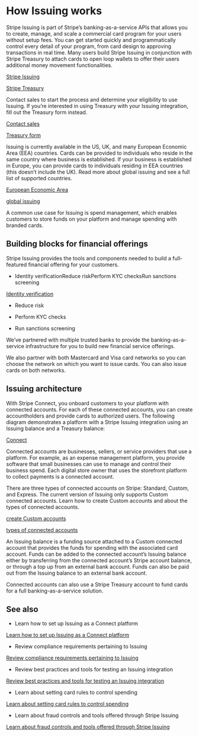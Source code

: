 # How Issuing works

Stripe Issuing is part of Stripe’s banking-as-a-service APIs that allows you to create, manage, and scale a commercial card program for your users without setup fees. You can get started quickly and programmatically control every detail of your program, from card design to approving transactions in real time. Many users build Stripe Issuing in conjunction with Stripe Treasury to attach cards to open loop wallets to offer their users additional money movement functionalities.

[Stripe Issuing](https://stripe.com/issuing)

[Stripe Treasury](/treasury)

Contact sales to start the process and determine your eligibility to use Issuing. If you’re interested in using Treasury with your Issuing integration, fill out the Treasury form instead.

[Contact sales](https://stripe.com/contact/sales)

[Treasury form](https://go.stripe.global/treasury-inquiry)

Issuing is currently available in the US, UK, and many European Economic Area (EEA) countries. Cards can be provided to individuals who reside in the same country where business is established. If your business is established in Europe, you can provide cards to individuals residing in EEA countries (this doesn’t include the UK). Read more about global issuing and see a full list of supported countries.

[European Economic Area](https://en.wikipedia.org/wiki/European_Economic_Area)

[global issuing](/issuing/global)

A common use case for Issuing is spend management, which enables customers to store funds on your platform and manage spending with branded cards.

## Building blocks for financial offerings

Stripe Issuing provides the tools and components needed to build a full-featured financial offering for your customers.

- Identity verificationReduce riskPerform KYC checksRun sanctions screening

[Identity verification](/connect/identity-verification)

- Reduce risk

- Perform KYC checks

- Run sanctions screening

We’ve partnered with multiple trusted banks to provide the banking-as-a-service infrastructure for you to build new financial service offerings.

We also partner with both Mastercard and Visa card networks so you can choose the network on which you want to issue cards. You can also issue cards on both networks.

## Issuing architecture

With Stripe Connect, you onboard customers to your platform with connected accounts. For each of these connected accounts, you can create accountholders and provide cards to authorized users. The following diagram demonstrates a platform with a Stripe Issuing integration using an Issuing balance and a Treasury balance:

[Connect](/connect)

Connected accounts are businesses, sellers, or service providers that use a platform. For example, as an expense management platform, you provide software that small businesses can use to manage and control their business spend. Each digital store owner that uses the storefront platform to collect payments is a connected account.

There are three types of connected accounts on Stripe: Standard, Custom, and Express. The current version of Issuing only supports Custom connected accounts. Learn how to create Custom accounts and about the types of connected accounts.

[create Custom accounts](/connect/custom-accounts#create)

[types of connected accounts](/connect/accounts)

An Issuing balance is a funding source attached to a Custom connected account that provides the funds for spending with the associated card account. Funds can be added to the connected account’s Issuing balance either by transferring from the connected account’s Stripe account balance, or through a top up from an external bank account. Funds can also be paid out from the Issuing balance to an external bank account.

Connected accounts can also use a Stripe Treasury account to fund cards for a full banking-as-a-service solution.

## See also

- Learn how to set up Issuing as a Connect platform

[Learn how to set up Issuing as a Connect platform](/issuing/connect)

- Review compliance requirements pertaining to Issuing

[Review compliance requirements pertaining to Issuing](/issuing/compliance-us)

- Review best practices and tools for testing an Issuing integration

[Review best practices and tools for testing an Issuing integration](/issuing/testing)

- Learn about setting card rules to control spending

[Learn about setting card rules to control spending](/issuing/controls/spending-controls)

- Learn about fraud controls and tools offered through Stripe Issuing

[Learn about fraud controls and tools offered through Stripe Issuing](/issuing/manage-fraud)
